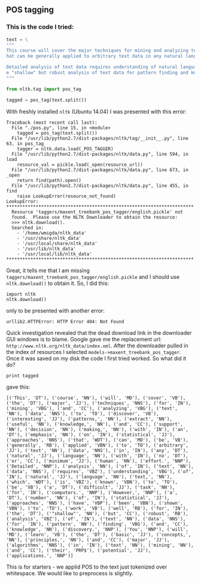 ## POS tagging

### This is the code I tried:
```python
text = \
"""
This course will cover the major techniques for mining and analyzing text data to discover interesting patterns, extract useful knowledge, and support decision making, with an emphasis on statistical approaches t
hat can be generally applied to arbitrary text data in any natural language with no or minimum human effort.

Detailed analysis of text data requires understanding of natural language text, which is known to be a difficult task for computers. However, a number of statistical approaches have been shown to work well for th
e "shallow" but robust analysis of text data for pattern finding and knowledge discovery. You will learn the basic concepts, principles, and major algorithms in text mining and their potential applications.
"""

from nltk.tag import pos_tag

tagged = pos_tag(text.split())
```

With freshly installed `nltk` (Ubuntu 14.04) I was presented with this error:
```
Traceback (most recent call last):
  File "./pos.py", line 15, in <module>
    tagged = pos_tag(text.split())
  File "/usr/lib/python2.7/dist-packages/nltk/tag/__init__.py", line 63, in pos_tag
    tagger = nltk.data.load(_POS_TAGGER)
  File "/usr/lib/python2.7/dist-packages/nltk/data.py", line 594, in load
    resource_val = pickle.load(_open(resource_url))
  File "/usr/lib/python2.7/dist-packages/nltk/data.py", line 673, in _open
    return find(path).open()
  File "/usr/lib/python2.7/dist-packages/nltk/data.py", line 455, in find
    raise LookupError(resource_not_found)
LookupError: 
**********************************************************************
  Resource 'taggers/maxent_treebank_pos_tagger/english.pickle' not
  found.  Please use the NLTK Downloader to obtain the resource:
  >>> nltk.download().
  Searched in:
    - '/home/wmigda/nltk_data'
    - '/usr/share/nltk_data'
    - '/usr/local/share/nltk_data'
    - '/usr/lib/nltk_data'
    - '/usr/local/lib/nltk_data'
**********************************************************************
```

Great, it tells me that I am missing `taggers/maxent_treebank_pos_tagger/english.pickle` and I should use `nltk.download()` to obtain it.
So, I did this:
```
import nltk
nltk.download()
```
only to be presented with another error:
```
urllib2.HTTPError: HTTP Error 404: Not Found
```
Quick investigation revealed that the dead download link in the downloader GUI windows is to blame. Google gave me the replacement url: `http://www.nltk.org/nltk_data/index.xml`.
After the downloader pulled in the index of resources I selected `models->maxent_treebank_pos_tagger`.
Once it was saved on my disk the code I first tried worked.
So what did it do?
```
print tagged
```
gave this:
```
[('This', 'DT'), ('course', 'NN'), ('will', 'MD'), ('cover', 'VB'), ('the', 'DT'), ('major', 'JJ'), ('techniques', 'NNS'), ('for', 'IN'), ('mining', 'VBG'), ('and', 'CC'), ('analyzing', 'VBG'), ('text', 'NN'), ('data', 'NNS'), ('to', 'TO'), ('discover', 'VB'), ('interesting', 'JJ'), ('patterns,', 'NN'), ('extract', 'NN'), ('useful', 'NN'), ('knowledge,', 'NN'), ('and', 'CC'), ('support', 'NN'), ('decision', 'NN'), ('making,', 'NN'), ('with', 'IN'), ('an', 'DT'), ('emphasis', 'NN'), ('on', 'IN'), ('statistical', 'JJ'), ('approaches', 'NNS'), ('that', 'WDT'), ('can', 'MD'), ('be', 'VB'), ('generally', 'RB'), ('applied', 'VBN'), ('to', 'TO'), ('arbitrary', 'JJ'), ('text', 'NN'), ('data', 'NNS'), ('in', 'IN'), ('any', 'DT'), ('natural', 'JJ'), ('language', 'NN'), ('with', 'IN'), ('no', 'DT'), ('or', 'CC'), ('minimum', 'JJ'), ('human', 'NN'), ('effort.', 'NNP'), ('Detailed', 'NNP'), ('analysis', 'NN'), ('of', 'IN'), ('text', 'NN'), ('data', 'NNS'), ('requires', 'VBZ'), ('understanding', 'VBG'), ('of', 'IN'), ('natural', 'JJ'), ('language', 'NN'), ('text,', 'NN'), ('which', 'WDT'), ('is', 'VBZ'), ('known', 'VBN'), ('to', 'TO'), ('be', 'VB'), ('a', 'DT'), ('difficult', 'JJ'), ('task', 'NN'), ('for', 'IN'), ('computers.', 'NNP'), ('However,', 'NNP'), ('a', 'DT'), ('number', 'NN'), ('of', 'IN'), ('statistical', 'JJ'), ('approaches', 'NNS'), ('have', 'VBP'), ('been', 'VBN'), ('shown', 'VBN'), ('to', 'TO'), ('work', 'VB'), ('well', 'RB'), ('for', 'IN'), ('the', 'DT'), ('"shallow"', 'NN'), ('but', 'CC'), ('robust', 'RB'), ('analysis', 'VBZ'), ('of', 'IN'), ('text', 'NN'), ('data', 'NNS'), ('for', 'IN'), ('pattern', 'NN'), ('finding', 'VBG'), ('and', 'CC'), ('knowledge', 'NN'), ('discovery.', 'NNP'), ('You', 'NNP'), ('will', 'MD'), ('learn', 'VB'), ('the', 'DT'), ('basic', 'JJ'), ('concepts,', 'NN'), ('principles,', 'NN'), ('and', 'CC'), ('major', 'JJ'), ('algorithms', 'NNS'), ('in', 'IN'), ('text', 'NN'), ('mining', 'NN'), ('and', 'CC'), ('their', 'PRP$'), ('potential', 'JJ'), ('applications.', 'NNP')]
```
This is for starters - we applid POS to the text just tokenized over whitespace. We would like to preprocess is slightly.
